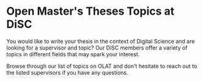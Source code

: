 # Open Master's Theses Topics at DiSC

You would like to write your thesis in the context of Digital Science and are looking for a supervisor and topic? Our DiSC members offer a variety of topics in different fields that may spark your interest.

Browse through our list of topics on OLAT and don't hesitate to reach out to the listed supervisors if you have any questions.

